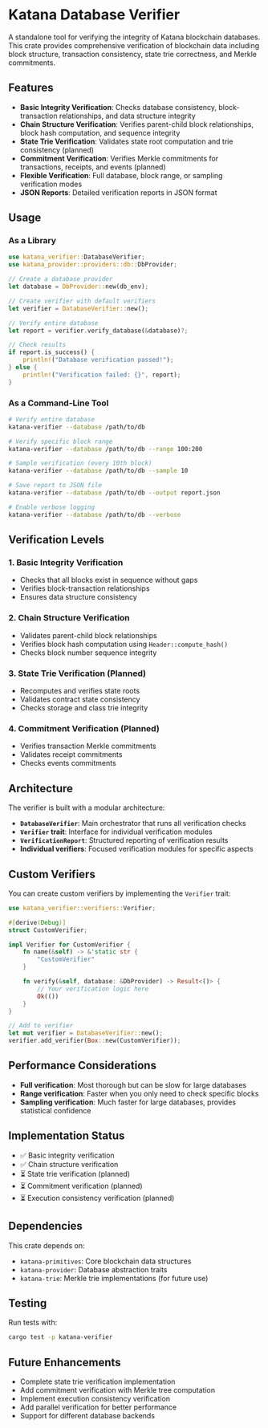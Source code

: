 # Katana Database Verifier

A standalone tool for verifying the integrity of Katana blockchain databases. This crate provides comprehensive verification of blockchain data including block structure, transaction consistency, state trie correctness, and Merkle commitments.

## Features

- **Basic Integrity Verification**: Checks database consistency, block-transaction relationships, and data structure integrity
- **Chain Structure Verification**: Verifies parent-child block relationships, block hash computation, and sequence integrity  
- **State Trie Verification**: Validates state root computation and trie consistency (planned)
- **Commitment Verification**: Verifies Merkle commitments for transactions, receipts, and events (planned)
- **Flexible Verification**: Full database, block range, or sampling verification modes
- **JSON Reports**: Detailed verification reports in JSON format

## Usage

### As a Library

```rust
use katana_verifier::DatabaseVerifier;
use katana_provider::providers::db::DbProvider;

// Create a database provider
let database = DbProvider::new(db_env);

// Create verifier with default verifiers
let verifier = DatabaseVerifier::new();

// Verify entire database
let report = verifier.verify_database(&database)?;

// Check results
if report.is_success() {
    println!("Database verification passed!");
} else {
    println!("Verification failed: {}", report);
}
```

### As a Command-Line Tool

```bash
# Verify entire database
katana-verifier --database /path/to/db

# Verify specific block range
katana-verifier --database /path/to/db --range 100:200

# Sample verification (every 10th block)
katana-verifier --database /path/to/db --sample 10

# Save report to JSON file
katana-verifier --database /path/to/db --output report.json

# Enable verbose logging
katana-verifier --database /path/to/db --verbose
```

## Verification Levels

### 1. Basic Integrity Verification
- Checks that all blocks exist in sequence without gaps
- Verifies block-transaction relationships
- Ensures data structure consistency

### 2. Chain Structure Verification  
- Validates parent-child block relationships
- Verifies block hash computation using `Header::compute_hash()`
- Checks block number sequence integrity

### 3. State Trie Verification (Planned)
- Recomputes and verifies state roots
- Validates contract state consistency
- Checks storage and class trie integrity

### 4. Commitment Verification (Planned)
- Verifies transaction Merkle commitments
- Validates receipt commitments
- Checks events commitments

## Architecture

The verifier is built with a modular architecture:

- **`DatabaseVerifier`**: Main orchestrator that runs all verification checks
- **`Verifier` trait**: Interface for individual verification modules
- **`VerificationReport`**: Structured reporting of verification results
- **Individual verifiers**: Focused verification modules for specific aspects

## Custom Verifiers

You can create custom verifiers by implementing the `Verifier` trait:

```rust
use katana_verifier::verifiers::Verifier;

#[derive(Debug)]
struct CustomVerifier;

impl Verifier for CustomVerifier {
    fn name(&self) -> &'static str {
        "CustomVerifier"
    }

    fn verify(&self, database: &DbProvider) -> Result<()> {
        // Your verification logic here
        Ok(())
    }
}

// Add to verifier
let mut verifier = DatabaseVerifier::new();
verifier.add_verifier(Box::new(CustomVerifier));
```

## Performance Considerations

- **Full verification**: Most thorough but can be slow for large databases
- **Range verification**: Faster when you only need to check specific blocks
- **Sampling verification**: Much faster for large databases, provides statistical confidence

## Implementation Status

- ✅ Basic integrity verification
- ✅ Chain structure verification  
- ⏳ State trie verification (planned)
- ⏳ Commitment verification (planned)
- ⏳ Execution consistency verification (planned)

## Dependencies

This crate depends on:
- `katana-primitives`: Core blockchain data structures
- `katana-provider`: Database abstraction traits
- `katana-trie`: Merkle trie implementations (for future use)

## Testing

Run tests with:

```bash
cargo test -p katana-verifier
```

## Future Enhancements

- Complete state trie verification implementation
- Add commitment verification with Merkle tree computation
- Implement execution consistency verification
- Add parallel verification for better performance
- Support for different database backends
